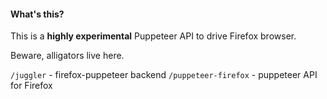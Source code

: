 #### What's this?

This is a **highly experimental** Puppeteer API to drive Firefox browser.

Beware, alligators live here.

`/juggler` - firefox-puppeteer backend
`/puppeteer-firefox` - puppeteer API for Firefox
